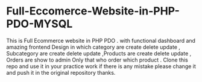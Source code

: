 # Full-Eccomerce-Website-in-PHP-PDO-MYSQL
This is Full Ecommerce website in PHP PDO . with functional dashboard and amazing frontend Design in which category are create delete update , Subcategory are create delete update ,Products are create delete update , Orders are show to admin Only that who order which product . Clone this repo and use it in your practice work if there is any mistake please change it and push it in the original repository thanks.
